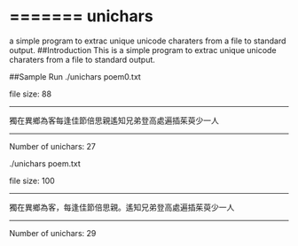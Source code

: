 =======
unichars
========

a simple program to extrac unique unicode charaters from a file to standard output.
##Introduction
This is a simple program to extrac unique unicode charaters from a file to standard output.

##Sample Run
./unichars poem0.txt

file size: 88
*************************
獨在異鄉為客每逢佳節倍思親遙知兄弟登高處遍插茱萸少一人
*************************
Number of unichars: 27

./unichars poem.txt

file size: 100
*************************
獨在異鄉為客，每逢佳節倍思親。遙知兄弟登高處遍插茱萸少一人
*************************
Number of unichars: 29
